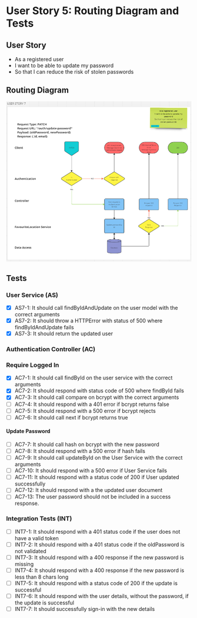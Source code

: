 # User Story 5: Routing Diagram and Tests

## User Story

- As a registered user
- I want to be able to update my password
- So that I can reduce the risk of stolen passwords

## Routing Diagram

![User story 7 Routing diagram](./images/user-story-7-routing-diagram.PNG)

## Tests

### User Service (AS)

- [x] AS7-1: It should call findByIdAndUpdate on the user model with the correct arguments
- [x] AS7-2: It should throw a HTTPError with status of 500 where findByIdAndUpdate fails
- [x] AS7-3: It should return the updated user

### Authentication Controller (AC)

### Require Logged In

<!-- These tests build on those in user story 6 | Additional functionality added to optionally require that a valid password is passed for authentication -->

- [x] AC7-1: It should call findById on the user service with the correct arguments
- [x] AC7-2: It should respond with status code of 500 where findById fails
- [x] AC7-3: It should call compare on bcrypt with the correct arguments
- [ ] AC7-4: It should respond with a 401 error if bcrypt returns false
- [ ] AC7-5: It should respond with a 500 error if bcrypt rejects
- [ ] AC7-6: It should call next if bcrypt returns true

#### Update Password

- [ ] AC7-7: It should call hash on bcrypt with the new password
- [ ] AC7-8: It should respond with a 500 error if hash fails
- [ ] AC7-9: It should call updateById on the User Service with the correct arguments
- [ ] AC7-10: It should respond with a 500 error if User Service fails
- [ ] AC7-11: It should respond with a status code of 200 if User updated successfully
- [ ] AC7-12: It should respond with a the updated user document
- [ ] AC7-13: The user password should not be included in a success response.

### Integration Tests (INT)

- [ ] INT7-1: It should respond with a 401 status code if the user does not have a valid token
- [ ] INT7-2: It should respond with a 401 status code if the oldPassword is not validated
- [ ] INT7-3: It should respond with a 400 response if the new password is missing
- [ ] INT7-4: It should respond with a 400 response if the new password is less than 8 chars long
- [ ] INT7-5: It should respond with a status code of 200 if the update is successful
- [ ] INT7-6: It should respond with the user details, without the password, if the update is successful
- [ ] INT7-7: It should successfully sign-in with the new details
